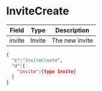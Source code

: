 # InviteCreate

| Field | Type | Description |
| --- | --- | --- |
| invite | Invite | The new invite |

```json
{
  "c":"InviteCreate",
  "d":{
    "invite":{type Invite}
  }
}
```